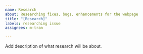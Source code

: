 ```yaml
---
name: Research
about: Researching fixes, bugs, enhancements for the webpage
title: "[Research]"
labels: researching issue
assignees: m-tran

---
```


Add description of what research will be about.
